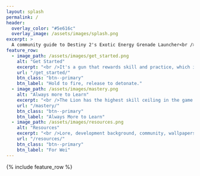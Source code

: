 ```yaml
---
layout: splash
permalink: /
header:
  overlay_color: "#5e616c"
  overlay_image: /assets/images/splash.png
excerpt: >
  A community guide to Destiny 2's Exotic Energy Grenade Launcher<br />Primarily focused on PvP<br />
feature_row:
  - image_path: /assets/images/get_started.png
    alt: "Get Started"
    excerpt: "<br />It's a gun that rewards skill and practice, which is why when you do well with it, you'll feel amazing."
    url: "/get_started/"
    btn_class: "btn--primary"
    btn_label: "Hold to fire, release to detonate."
  - image_path: /assets/images/mastery.png
    alt: "Always more to Learn"
    excerpt: "<br />The Lion has the highest skill ceiling in the game. Deep details on how the Lion works & how to use it."
    url: "/mastery/"
    btn_class: "btn--primary"
    btn_label: "Always More to Learn"
  - image_path: /assets/images/resources.png
    alt: "Resources"
    excerpt: "<br />Lore, development background, community, wallpapers, memes, other guides and more."
    url: "/resources/"
    btn_class: "btn--primary"
    btn_label: "For Wei"
---
```


{% include feature_row %}
